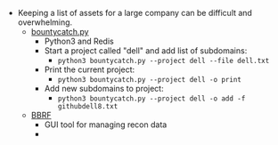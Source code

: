 - Keeping a list of assets for a large company can be difficult and overwhelming.
	- [bountycatch.py](https://gist.github.com/jhaddix/91035a01168902e8130a8e1bb383ae1e)
		- Python3 and Redis
		- Start a project called "dell" and add list of subdomains:
			- `python3 bountycatch.py --project dell --file dell.txt`
		- Print the current project:
			- `python3 bountycatch.py --project dell -o print`
		- Add new subdomains to project:
			- `python3 bountycatch.py --project dell -o add -f githubdell8.txt`
	- [BBRF](https://github.com/honoki/bbrf-client)
		- GUI tool for managing recon data
		- 